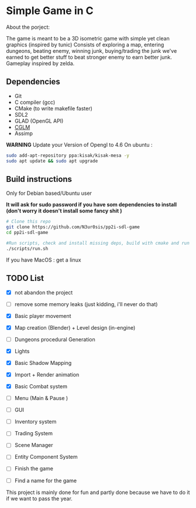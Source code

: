 # Simple Game in C

About the porject:

The game is meant to be a 3D isometric game with simple yet clean graphics (inspired by tunic)
Consists of exploring a map, entering dungeons, beating enemy, winning junk, buying/trading the junk we've earned
to get better stuff to beat stronger enemy to earn better junk. 
Gameplay inspired by zelda.


## Dependencies

- Git
- C compiler (gcc)
- CMake  (to write makefile faster)
- SDL2
- GLAD (OpenGL API)
- [CGLM](https://github.com/recp/cglm)
- Assimp


**WARNING** 
Update your Version of Opengl to 4.6
On ubuntu : 

```sh
sudo add-apt-repository ppa:kisak/kisak-mesa -y
sudo apt update && sudo apt upgrade
```
## Build instructions

Only for Debian based/Ubuntu user

**It will ask for sudo password if you have som dependencies to install (don't worry it doesn't install some fancy shit )**

```bash
# Clone this repo
git clone https://github.com/N3ur0sis/pp2i-sdl-game
cd pp2i-sdl-game

#Run scripts, check and install missing deps, build with cmake and run the game
./scripts/run.sh
```

If you have MacOS :  get a linux
## TODO List

- [X] not abandon the project
- [ ] remove some memory leaks (just kidding, i'll never do that)
- [x] Basic player movement
- [x] Map creation (Blender) + Level design (in-engine)
- [ ] Dungeons procedural Generation
- [x] Lights
- [x] Basic Shadow Mapping
- [x] Import + Render animation
- [x] Basic Combat system
- [ ] Menu (Main & Pause )
- [ ] GUI
- [ ] Inventory system
- [ ] Trading System
- [ ] Scene Manager
- [ ] Entity Component System
- [ ] Finish the game
- [ ] Find a name for the game


This project is mainly done for fun and partly done because we have to do it if we want to pass the year.




